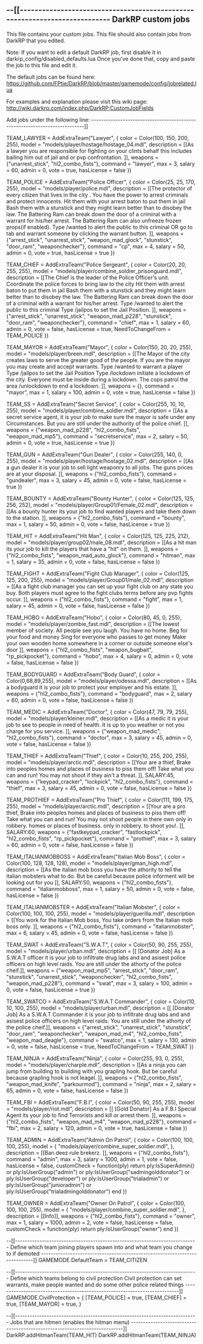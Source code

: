 --[[---------------------------------------------------------------------------
DarkRP custom jobs
---------------------------------------------------------------------------

This file contains your custom jobs.
This file should also contain jobs from DarkRP that you edited.

Note: If you want to edit a default DarkRP job, first disable it in darkrp_config/disabled_defaults.lua
	Once you've done that, copy and paste the job to this file and edit it.

The default jobs can be found here:
https://github.com/FPtje/DarkRP/blob/master/gamemode/config/jobrelated.lua

For examples and explanation please visit this wiki page:
http://wiki.darkrp.com/index.php/DarkRP:CustomJobFields


Add jobs under the following line:
---------------------------------------------------------------------------]]


TEAM_LAWYER = AddExtraTeam("Lawyer", {
	color = Color(100, 150, 200, 255),
	model = "models/player/hostage/hostage_04.mdl",
	description = [[As a lawyer you are responsible for fighting
	on your clints behalf this includes bailing him out of jail and or
	pvp confrontation. ]],
	weapons = {"unarrest_stick", "hl2_combo_fists"},
	command = "lawyer",
	max = 3,
	salary = 60,
	admin = 0,
	vote = true,
	hasLicense = false
})

TEAM_POLICE = AddExtraTeam("Police Officer", {
	color = Color(25, 25, 170, 255),
	model = "models/player/police.mdl",
	description = [[The protector of every citizen that lives in the city .
		You have the power to arrest criminals and protect innocents.
		Hit them with your arrest baton to put them in jail
		Bash them with a stunstick and they might learn better than to disobey
		the law.
		The Battering Ram can break down the door of a criminal with a warrant
		for his/her arrest.
		The Battering Ram can also unfreeze frozen props(if enabled).
		Type /wanted <name> to alert the public to this criminal
		OR go to tab and warrant someone by clicking the warrant button. ]],
	weapons = {"arrest_stick", "unarrest_stick", "weapon_mad_glock", "stunstick", "door_ram", "weaponchecker"},
	command = "cp",
	max = 4,
	salary = 50,
	admin = 0,
	vote = true,
	hasLicense = true
})

TEAM_CHIEF = AddExtraTeam("Police Sergeant", {
	color = Color(20, 20, 255, 255),
	model = "models/player/combine_soldier_prisonguard.mdl",
	description = [[The Chief is the leader of the Police Officer's unit.
		Coordinate the police forces to bring law to the city
		Hit them with arrest baton to put them in jail
		Bash them with a stunstick and they might learn better than to
		disobey the law.
		The Battering Ram can break down the door of a criminal with a
		warrant for his/her arrest.
		Type /wanted <name> to alert the public to this criminal
		Type /jailpos to set the Jail Position. ]],
	weapons = {"arrest_stick", "unarrest_stick", "weapon_mad_p228", "stunstick", "door_ram", "weaponchecker"},
	command = "chief",
	max = 1,
	salary = 60,
	admin = 0,
	vote = false,
	hasLicense = true,
	NeedToChangeFrom = TEAM_POLICE
})

TEAM_MAYOR = AddExtraTeam("Mayor", {
	color = Color(150, 20, 20, 255),
	model = "models/player/breen.mdl",
	description = [[The Mayor of the city creates laws to serve the greater
	good of the people.
	If you are the mayor you may create and accept warrants.
	Type /wanted <name>  to warrant a player
	Type /jailpos to set the Jail Position
	Type /lockdown initiate a lockdown of the city.
	Everyone must be inside during a lockdown.
	The cops patrol the area
	/unlockdown to end a lockdown. ]],
	weapons = {},
    command = "mayor",
	max = 1,
	salary = 100,
	admin = 0,
	vote = true,
	hasLicense = false
})

TEAM_SS = AddExtraTeam("Secret Service", {
	color = Color(255, 10, 10, 255),
	model = "models/player/combine_soldier.mdl",
	description = [[As a secret service agent, it is your job to make sure the
	mayor is safe under any Circumstances. But you are still under
	the authority of the police chief. ]],
	weapons = {"weapon_mad_p228", "hl2_combo_fists", "weapon_mad_mp5"},
	command = "secretservice",
	max = 2,
	salary = 50,
	admin = 0,
	vote = true,
	hasLicense = true
})

TEAM_GUN = AddExtraTeam("Gun Dealer", {
	color = Color(255, 140, 0, 255),
	model = "models/player/hostage/hostage_02.mdl",
	description = [[As a gun dealer it is your job to sell light weaponry
	to all jobs. The guns prices are at your disposal. ]],
	weapons = {"hl2_combo_fists"},
	command = "gundealer",
	max = 3,
	salary = 45,
	admin = 0,
	vote = false,
	hasLicense = true
})

TEAM_BOUNTY = AddExtraTeam("Bounty Hunter", {
	color = Color(125, 125, 256, 252),
	model = "models/player/Group01/Female_02.mdl",
	description = [[As a bounty hunter its your job to find wanted players and
	take them down to the station. ]],
	weapons = {"hl2_combo_fists"},
	command = "bounty",
	max = 1,
	salary = 50,
	admin = 0,
	vote = false,
	hasLicense = true
})

TEAM_HIT = AddExtraTeam("Hit Man", {
	color = Color(125, 125, 225, 212),
	model = "models/player/group02/male_08.mdl",
	description = [[As a hit man its your job to kill the players
	that have a "hit" on them. ]],
	weapons = {"hl2_combo_fists", "weapon_mad_auto_glock"},
	command = "hitman",
	max = 1,
	salary = 35,
	admin = 0,
	vote = false,
	hasLicense = false
})

TEAM_FIGHT = AddExtraTeam("Fight Club Manager", {
	color = Color(125, 125, 200, 255),
	model = "models/player/Group01/male_02.mdl",
	description = [[As a fight club manager you can set up your fight club
	on any state you buy. Both players must agree to the fight clubs terms
	before any pvp fights occur. ]],
	weapons = {"hl2_combo_fists"},
	command = "fight",
	max = 1,
	salary = 45,
	admin = 0,
	vote = false,
	hasLicense = false
})

TEAM_HOBO = AddExtraTeam("Hobo", {
	color = Color(80, 45, 0, 255),
	model = "models/player/zombie_fast.mdl",
	description = [[The lowest member of society. All people see you laugh.
		You have no home.
		Beg for your food and money
		Sing for everyone who passes to get money
		Make your own wooden home somewhere in a corner or
		outside someone else's door ]],
	weapons = {"hl2_combo_fists", "weapon_bugbait", "rp_pickpocket"},
	command = "hobo",
	max = 4,
	salary = 0,
	admin = 0,
	vote = false,
	hasLicense = false
})

TEAM_BODYGUARD = AddExtraTeam("Body Guard", {
	color = Color(0,68,89,255),
	model = "models/player/odessa.mdl",
	description = [[As a bodyguard it is your job to protect your employer
	and his estate. ]],
	weapons = {"hl2_combo_fists"},
	command = "bodyguard",
	max = 2,
	salary = 60,
	admin = 0,
	vote = false,
	hasLicense = false
})

TEAM_MEDIC = AddExtraTeam("Doctor", {
	color = Color(47, 79, 79, 255),
	model = "models/player/kleiner.mdl",
	description = [[As a medic it is your job to see to people
	in need of health. It is up to you weather or not you charge
	for you service. ]],
	weapons = {"weapon_mad_medic", "hl2_combo_fists"},
	command = "doctor",
	max = 3,
	salary = 45,
	admin = 0,
	vote = false,
	hasLicense = false
})

TEAM_THIEF = AddExtraTeam("Thief", {
	color = Color(10, 255, 200, 255),
	model = "models/player/arctic.mdl",
	description = [[Your are a thief, Brake into peoples homes
and places of business to piss them off!
Take what you can and run!
You may not shoot if they ain't a threat. ]],
	SALARY:45,
	weapons = {"keypad_cracker", "lockpick", "hl2_combo_fists"},
	command = "thief",
	max = 3,
	salary = 45,
	admin = 0,
	vote = false,
	hasLicense = false
})

TEAM_PROTHIEF = AddExtraTeam("Pro Thief", {
	color = Color(111, 199, 175, 255),
	model = "models/player/arctic.mdl",
	description = [[Your are a pro thief, Brake into peoples homes
and places of business to piss them off!
Take what you can and run!
You may not shoot people in there own only in robbery.
homes or places of business. only in robbery.
to shoot you!. ]],	
	SALARY:60,
	weapons = {"fastkeypad_cracker", "fastlockpick", "hl2_combo_fists", "rp_pickpocket"},
	command = "prothief",
	max = 3,
	salary = 60,
	admin = 0,
	vote = false,
	hasLicense = false
})

TEAM_ITALIANMOBBOSS = AddExtraTeam("Italian Mob Boss", {
	color = Color(100, 128, 128, 128),
	model = "models/player/gman_high.mdl",
	description = [[As the italian mob boss you have the athority to
	tell the italian mobsters what to do. But be careful because
	police informent will be looking out for you ]],
	SALARY:50,
	weapons = {"hl2_combo_fists"},
	command = "italianmobboss",
	max = 1,
	salary = 50,
	admin = 0,
	vote = false,
	hasLicense = false
})

TEAM_ITALIANMOBSTER = AddExtraTeam("Italian Mobster", {
	color = Color(100, 100, 100, 255),
	model = "models/player/guerilla.mdl",
	description = [[You work for the Italian Mob boss,
You take orders from the Italian mob boss only. ]],
	weapons = {"hl2_combo_fists"},
	command = "italianmobster",
	max = 6,
	salary = 45,
	admin = 0,
	vote = false,
	hasLicense = false
})

TEAM_SWAT = AddExtraTeam("S.W.A.T", {
    color = Color(50, 90, 255, 255),
    model = "models/player/urban.mdl",
    description = [[ [Donator Job] As a S.W.A.T officer it is your
	job to infiltrate
	drug labs and and asisest police officers on high level raids.
	You are still under the athorty of the police cheif.]],
    weapons = {"weapon_mad_mp5", "arrest_stick", "door_ram", "stunstick", "unarrest_stick", "weaponchecker", "hl2_combo_fists", "weapon_mad_p228"},
    command = "swat",
    max = 3,
    salary = 100,
    admin = 0,
    vote = false,
    hasLicense = true
})

TEAM_SWATCO = AddExtraTeam("S.W.A.T Commander", {
    color = Color(10, 10, 100, 255),
    model = "models/player/urban.mdl",
    description = [[ [Donator Job] As a S.W.A.T Commander it is your
	job to infiltrate
	drug labs and and asisest police officers on high level raids.
	You are still under the athorty of the police cheif.]],
    weapons = {"arrest_stick", "unarrest_stick", "stunstick", "door_ram", "weaponchecker", "weapon_mad_m4", "hl2_combo_fists", "weapon_mad_deagle"},
    command = "swatco",
    max = 1,
    salary = 130,
    admin = 0,
    vote = false,
    hasLicense = true,
	NeedToChangeFrom = TEAM_SWAT
})


TEAM_NINJA = AddExtraTeam("Ninja", {
	color = Color(255, 93, 0, 255),
	model = "models/player/charple.mdl",
	description = [[As a ninja you can jump from building
	to building with you grapling hook. But be careful
	because grapling hook is not leagel. ]],
	weapons = {"hl2_combo_fists", "weapon_mad_knife", "parkourmod"},
	command = "ninja",
	max = 2,
	salary = 65,
	admin = 0,
	vote = false,
	hasLicense = false
})

TEAM_FBI = AddExtraTeam("F.B.I", {
	color = Color(50, 90, 255, 255),
	model = "models/player/riot.mdl",
	description = [[ [Gold Donator] As a F.B.I Special Agent its your job to find
	Terrorists and kill or arrest them. ]],
	weapons = {"hl2_combo_fists", "weapon_mad_m4", "weapon_mad_p228"},
	command = "fbi",
	max = 2,
	salary = 120,
	admin = 0,
	vote = true,
	hasLicense = false
})

TEAM_ADMIN = AddExtraTeam("Admin On Patrol", {
	color = Color(100, 100, 100, 255),
	model = {
	"models/player/combine_super_soldier.mdl",
	},
	description = [[Ban deez rule brekerz. ]],
	weapons = {"hl2_combo_fists"},
	command = "admin",
	max = 3,
	salary = 1000,
	admin = 1,
	vote = false,
	hasLicense = false,
        customCheck = function(ply)
             return ply:IsSuperAdmin() or ply:IsUserGroup("admin") or ply:IsUserGroup("sadmingolddonator") or ply:IsUserGroup("developer") or ply:IsUserGroup("trialadmin") or ply:IsUserGroup("junioradmin") or ply:IsUserGroup("trialadmingolddonator") 
        end
})

TEAM_OWNER = AddExtraTeam("Owner On Patrol", {
	color = Color(100, 100, 100, 255),
	model = {
	"models/player/combine_super_soldier.mdl",
	},
	description = [[Info]],
	weapons = {"hl2_combo_fists"},
	command = "owner",
	max = 1,
	salary = 1000,
	admin = 2,
	vote = false,
	hasLicense = false,
        customCheck = function(ply)
             return ply:IsUserGroup("owner")
			 end
})





--[[---------------------------------------------------------------------------
Define which team joining players spawn into and what team you change to if demoted
---------------------------------------------------------------------------]]
GAMEMODE.DefaultTeam = TEAM_CITIZEN


--[[---------------------------------------------------------------------------
Define which teams belong to civil protection
Civil protection can set warrants, make people wanted and do some other police related things
---------------------------------------------------------------------------]]
GAMEMODE.CivilProtection = {
	[TEAM_POLICE] = true,
	[TEAM_CHIEF] = true,
	[TEAM_MAYOR] = true,
}

--[[---------------------------------------------------------------------------
Jobs that are hitmen (enables the hitman menu)
---------------------------------------------------------------------------]]
DarkRP.addHitmanTeam(TEAM_HIT)
DarkRP.addHitmanTeam(TEAM_NINJA)

